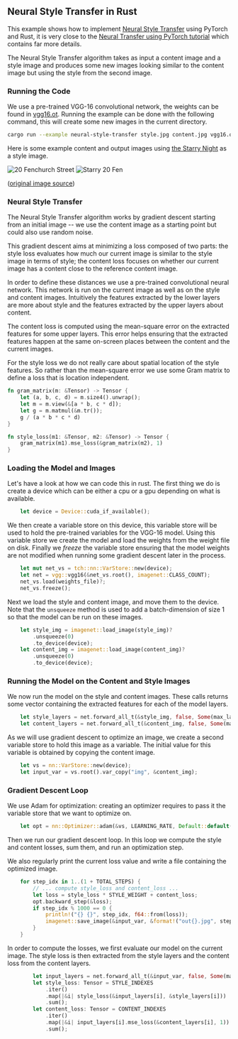 ## Neural Style Transfer in Rust

This example shows how to implement
[Neural Style Transfer](https://arxiv.org/abs/1508.06576) using PyTorch and Rust,
it is very close to the
[Neural Transfer using PyTorch tutorial](https://pytorch.org/tutorials/advanced/neural_style_tutorial.html)
which contains far more details.

The Neural Style Transfer algorithm takes as input a content image and a style image and
produces some new images looking similar to the content image but using the style
from the second image.

### Running the Code
We use a pre-trained VGG-16 convolutional network, the weights can be found in
[vgg16.ot](https://github.com/LaurentMazare/ocaml-torch/releases/download/v0.1-unstable/vgg16.ot).
Running the example can be done with the following command, this will create
some new images in the current directory.

```bash
cargo run --example neural-style-transfer style.jpg content.jpg vgg16.ot
```

Here is some example content and output images using [the Starry Night](https://en.wikipedia.org/wiki/The_Starry_Night)
as a style image.

![20 Fenchurch Street](https://raw.githubusercontent.com/LaurentMazare/ocaml-torch/master/examples/neural_transfer/20fen.jpg)
![Starry 20 Fen](https://raw.githubusercontent.com/LaurentMazare/ocaml-torch/master/examples/neural_transfer/20fen-starry.jpg)

([original image source](https://commons.wikimedia.org/wiki/File:Walkie-Talkie_-_Sept_2015.jpg))

### Neural Style Transfer

The Neural Style Transfer algorithm works by gradient descent starting from an
initial image -- we use the content image as a starting point but could also
use random noise.

This gradient descent aims at minimizing a loss composed of two parts: the
style loss evaluates how much our current image is similar to the style image
in terms of style; the content loss focuses on whether our current
image has a content close to the reference content image.

In order to define these distances we use a pre-trained convolutional neural
network. This network is run on the current image as well as on the style and
content images.  Intuitively the features extracted by the lower layers are
more about style and the features extracted by the upper layers about content.

The content loss is computed using the mean-square error on the extracted
features for some upper layers.  This error helps ensuring that the extracted
features happen at the same on-screen places between the content and the
current images.

For the style loss we do not really care about spatial location of the style
features. So rather than the mean-square error we use some Gram matrix to
define a loss that is location independent.

```rust
fn gram_matrix(m: &Tensor) -> Tensor {
    let (a, b, c, d) = m.size4().unwrap();
    let m = m.view(&[a * b, c * d]);
    let g = m.matmul(&m.tr());
    g / (a * b * c * d)
}

fn style_loss(m1: &Tensor, m2: &Tensor) -> Tensor {
    gram_matrix(m1).mse_loss(&gram_matrix(m2), 1)
}
```

### Loading the Model and Images

Let's have a look at how we can code this in rust.
The first thing we do is create a device which can be either a cpu or a gpu depending on what is
available.

```rust
    let device = Device::cuda_if_available();
```

We then create a variable store on this device, this variable store will be used to hold
the pre-trained variables for the VGG-16 model.
Using this variable store we create the model and load the weights from the weight file
on disk. Finally we *freeze* the variable store ensuring that the model weights are
not modified when running some gradient descent later in the process.

```rust
    let mut net_vs = tch::nn::VarStore::new(device);
    let net = vgg::vgg16(&net_vs.root(), imagenet::CLASS_COUNT);
    net_vs.load(weights_file)?;
    net_vs.freeze();
```

Next we load the style and content image, and move them to the device.
Note that the `unsqueeze` method is used to add a batch-dimension of size 1 so that
the model can be run on these images.

```rust
    let style_img = imagenet::load_image(style_img)?
        .unsqueeze(0)
        .to_device(device);
    let content_img = imagenet::load_image(content_img)?
        .unsqueeze(0)
        .to_device(device);
```

### Running the Model on the Content and Style Images

We now run the model on the style and content images. These calls returns some
vector containing the extracted features for each of the model layers.
```rust
    let style_layers = net.forward_all_t(&style_img, false, Some(max_layer));
    let content_layers = net.forward_all_t(&content_img, false, Some(max_layer));
```

As we will use gradient descent to optimize an image, we create a second
variable store to hold this image as a variable.  The initial value for this
variable is obtained by copying the content image.

```rust
    let vs = nn::VarStore::new(device);
    let input_var = vs.root().var_copy("img", &content_img);
```

### Gradient Descent Loop

We use Adam for optimization: creating an optimizer requires to pass it the
variable store that we want to optimize on.

```rust
    let opt = nn::Optimizer::adam(&vs, LEARNING_RATE, Default::default())?;
```

Then we run our gradient descent loop. In this loop we compute the style
and content losses, sum them, and run an optimization step.

We also regularly print the current loss value and write a file containing the
optimized image.

```rust
    for step_idx in 1..(1 + TOTAL_STEPS) {
        // ... compute style_loss and content_loss ...
        let loss = style_loss * STYLE_WEIGHT + content_loss;
        opt.backward_step(&loss);
        if step_idx % 1000 == 0 {
            println!("{} {}", step_idx, f64::from(loss));
            imagenet::save_image(&input_var, &format!("out{}.jpg", step_idx))?;
        }
    }
```

In order to compute the losses, we first evaluate our model on the current image.
The style loss is then extracted from the style layers and the content loss from
the content layers.

```rust
        let input_layers = net.forward_all_t(&input_var, false, Some(max_layer));
        let style_loss: Tensor = STYLE_INDEXES
            .iter()
            .map(|&i| style_loss(&input_layers[i], &style_layers[i]))
            .sum();
        let content_loss: Tensor = CONTENT_INDEXES
            .iter()
            .map(|&i| input_layers[i].mse_loss(&content_layers[i], 1))
            .sum();
```
